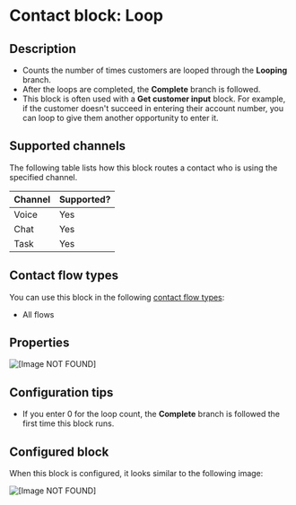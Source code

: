 # Contact block: Loop<a name="loop"></a>

## Description<a name="loop-description"></a>
+ Counts the number of times customers are looped through the **Looping** branch\.
+ After the loops are completed, the **Complete** branch is followed\. 
+ This block is often used with a **Get customer input** block\. For example, if the customer doesn't succeed in entering their account number, you can loop to give them another opportunity to enter it\. 

## Supported channels<a name="loop-channels"></a>

The following table lists how this block routes a contact who is using the specified channel\. 


| Channel | Supported? | 
| --- | --- | 
| Voice | Yes | 
| Chat | Yes | 
| Task | Yes | 

## Contact flow types<a name="loop-types"></a>

You can use this block in the following [contact flow types](create-contact-flow.md#contact-flow-types):
+ All flows

## Properties<a name="loop-properties"></a>

![\[Image NOT FOUND\]](http://docs.aws.amazon.com/connect/latest/adminguide/images/loop-properties.png)

## Configuration tips<a name="loop-tips"></a>
+ If you enter 0 for the loop count, the **Complete** branch is followed the first time this block runs\.

## Configured block<a name="loop-configured"></a>

When this block is configured, it looks similar to the following image:

![\[Image NOT FOUND\]](http://docs.aws.amazon.com/connect/latest/adminguide/images/loop-configured.png)